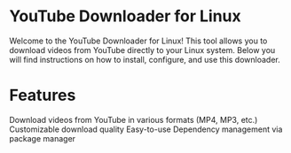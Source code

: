 # YouTube Downloader for Linux
Welcome to the YouTube Downloader for Linux! This tool allows you to download videos from YouTube directly to your Linux system. Below you will find instructions on how to install, configure, and use this downloader.

# Features
Download videos from YouTube in various formats (MP4, MP3, etc.)
Customizable download quality
Easy-to-use 
Dependency management via package manager

